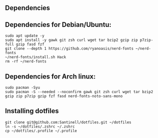 ## Dependencies

## Dependencies for Debian/Ubuntu:

```shell
sudo apt update -y
sudo apt install -y gawk git zsh curl wget tar bzip2 gzip zip p7zip-full gzip fasd fzf
git clone --depth 1 https://github.com/ryanoasis/nerd-fonts ~/nerd-fonts
~/nerd-fonts/install.sh Hack
rm -rf ~/nerd-fonts
```

## Dependencies for Arch linux:

```shell
sudo pacman -Syu
sudo pacman -S --needed --noconfirm gawk git zsh curl wget tar bzip2 gzip zip p7zip gzip fzf fasd nerd-fonts-noto-sans-mono
```

## Installing dotfiles

```shell
git clone git@github.com:Santinell/dotfiles.git ~/dotfiles
ln -s ~/dotfiles/.zshrc ~/.zshrc
cp ~/dotfiles/.profile ~/.profile
```
